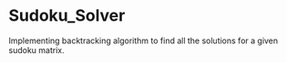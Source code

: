 # Sudoku_Solver
Implementing backtracking algorithm to find all the solutions for a given sudoku matrix.
